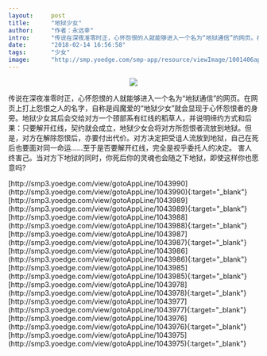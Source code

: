 ```yaml
---
layout:     post
title:      "地狱少女"
author:     "作者：永远幸"
intro:      "传说在深夜准零时正，心怀怨恨的人就能够进入一个名为“地狱通信”的网页。在网页上打上怨恨之人的名字，自称是阎魔爱的“地狱少女”就会显现于心怀怨恨者的身旁。地狱少女其后会交给对方一个颈部系有红线的稻草人，并说明缔约方式和后果：只要解开红线，契约就会成立，地狱少女会将对方所怨恨者流放到地狱。但是，对方在解除怨恨后，亦要付出代价。对方决定把受诅人流放到地狱，自己在死后也要面对同一命运……至于是否要解开红线，完全是视乎委托人的决定。 害人终害己。当对方下地狱的同时，你死后你的灵魂也会随之下地狱，即使这样你也愿意吗?"
date:       "2018-02-14 16:56:58"
tags:       "少女"
image:      "http://smp.yoedge.com/smp-app/resource/viewImage/1001406appline.png"
---
```

<div style="text-align: center">
<p><img src="http://smp.yoedge.com/smp-app/resource/viewImage/1001406appline.png"/></p>
</div>
<p class="post-meta">
<span>传说在深夜准零时正，心怀怨恨的人就能够进入一个名为“地狱通信”的网页。在网页上打上怨恨之人的名字，自称是阎魔爱的“地狱少女”就会显现于心怀怨恨者的身旁。地狱少女其后会交给对方一个颈部系有红线的稻草人，并说明缔约方式和后果：只要解开红线，契约就会成立，地狱少女会将对方所怨恨者流放到地狱。但是，对方在解除怨恨后，亦要付出代价。对方决定把受诅人流放到地狱，自己在死后也要面对同一命运……至于是否要解开红线，完全是视乎委托人的决定。 害人终害己。当对方下地狱的同时，你死后你的灵魂也会随之下地狱，即使这样你也愿意吗?</span>
</p>
[http://smp3.yoedge.com/view/gotoAppLine/1043990](http://smp3.yoedge.com/view/gotoAppLine/1043990){:target="_blank"}
[http://smp3.yoedge.com/view/gotoAppLine/1043989](http://smp3.yoedge.com/view/gotoAppLine/1043989){:target="_blank"}
[http://smp3.yoedge.com/view/gotoAppLine/1043988](http://smp3.yoedge.com/view/gotoAppLine/1043988){:target="_blank"}
[http://smp3.yoedge.com/view/gotoAppLine/1043987](http://smp3.yoedge.com/view/gotoAppLine/1043987){:target="_blank"}
[http://smp3.yoedge.com/view/gotoAppLine/1043986](http://smp3.yoedge.com/view/gotoAppLine/1043986){:target="_blank"}
[http://smp3.yoedge.com/view/gotoAppLine/1043985](http://smp3.yoedge.com/view/gotoAppLine/1043985){:target="_blank"}
[http://smp3.yoedge.com/view/gotoAppLine/1043978](http://smp3.yoedge.com/view/gotoAppLine/1043978){:target="_blank"}
[http://smp3.yoedge.com/view/gotoAppLine/1043977](http://smp3.yoedge.com/view/gotoAppLine/1043977){:target="_blank"}
[http://smp3.yoedge.com/view/gotoAppLine/1043976](http://smp3.yoedge.com/view/gotoAppLine/1043976){:target="_blank"}
[http://smp3.yoedge.com/view/gotoAppLine/1043975](http://smp3.yoedge.com/view/gotoAppLine/1043975){:target="_blank"}


